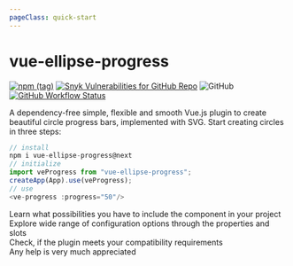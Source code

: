```yaml
---
pageClass: quick-start
---
```


# vue-ellipse-progress

[![npm (tag)](https://img.shields.io/npm/v/vue-ellipse-progress/next?color=success&label=NPM&style=for-the-badge)](https://www.npmjs.com/package/vue-ellipse-progress)
[![Snyk Vulnerabilities for GitHub Repo](https://img.shields.io/snyk/vulnerabilities/github/setaman/vue-ellipse-progress?style=for-the-badge)](https://snyk.io/test/npm/vue-ellipse-progress/1.3.0)
![GitHub](https://img.shields.io/github/license/setaman/vue-ellipse-progress?style=for-the-badge)
[![GitHub Workflow Status](https://img.shields.io/github/workflow/status/setaman/vue-ellipse-progress/build?style=for-the-badge)](https://github.com/setaman/vue-ellipse-progress/actions/workflows/build.yml)

A dependency-free simple, flexible and smooth Vue.js plugin to create beautiful circle progress bars, implemented with SVG.
Start creating circles in three steps:

```js
// install
npm i vue-ellipse-progress@next
// initialize
import veProgress from "vue-ellipse-progress";
createApp(App).use(veProgress);
// use
<ve-progress :progress="50"/>
```

<div class="grid grid-cols-1 md:grid-cols-2 gap-4 mt-10">
  <div>
    <CardLink link="/guide/installation.html" title="Installation options">
      Learn what possibilities you have to include the component in your project
    </CardLink>
  </div>
  <div>
    <CardLink class="fill" link="/guide/options.html" title="Configuration">
      Explore wide range of configuration options through the properties and slots
    </CardLink>
  </div>
<div>
    <CardLink link="/guide/compatibility.html" title="Compatibility">
      Check, if the plugin meets your compatibility requirements 
    </CardLink>
  </div>
  <div>
    <CardLink class="fill" link="/guide/contribution.html" title="Contribution">
      Any help is very much appreciated
    </CardLink>
  </div>
</div>

